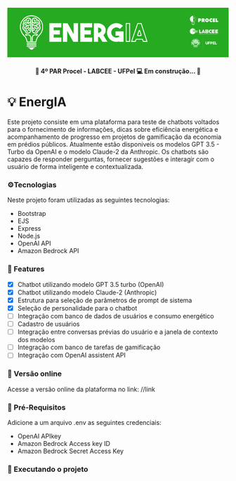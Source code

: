 ![Logo](https://raw.githubusercontent.com/PedroThiagoRoque/EnergIA/main/Recursos/BannerEnergIA.png)

<h4 align="center"> 
	🚧 4º PAR Procel - LABCEE - UFPel 💻 Em construção...  🚧
</h4>

# 💡 EnergIA

Este projeto consiste em uma plataforma para teste de chatbots voltados para o fornecimento de informações, dicas sobre eficiência energética e acompanhamento de progresso em projetos de gamificação da economia em prédios públicos. Atualmente estão disponiveis os modelos GPT 3.5 - Turbo da OpenAI e o modelo Claude-2 da Anthropic. Os chatbots são capazes de responder perguntas, fornecer sugestões e interagir com o usuário de forma inteligente e contextualizada.

### ⚙️Tecnologias
Neste projeto foram utilizadas as seguintes tecnologias:

- Bootstrap
- EJS
- Express
- Node.js
- OpenAI API
- Amazon Bedrock API

### 📝 Features
- [X] Chatbot utilizando modelo GPT 3.5 turbo (OpenAI)
- [X] Chatbot utilizando modelo Claude-2 (Anthropic)
- [X] Estrutura para seleção de parâmetros de prompt de sistema 
- [X] Seleção de personalidade para o chatbot
- [ ] Integração com banco de dados de usuários e consumo energético
- [ ] Cadastro de usuários
- [ ] Integração entre conversas prévias do usuário e a janela de contexto dos modelos
- [ ] Integração com banco de tarefas de gamificação 
- [ ] Integração com OpenAI assistent API

### 🧰 Versão online
Acesse a versão online da plataforma no link:
//link

### 🧰 Pré-Requisitos
Adicione a um arquivo .env as seguintes credenciais:

- OpenAI APIkey
- Amazon Bedrock Access key ID
- Amazon Bedrock Secret Access Key
### 🔌 Executando o projeto
